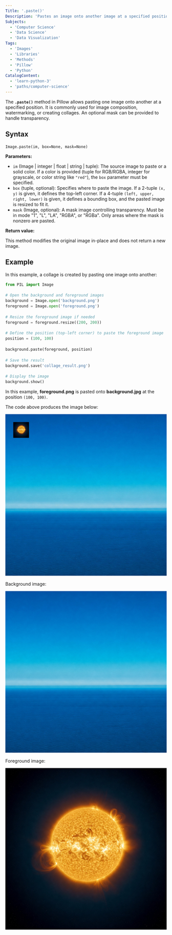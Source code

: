 ```yaml
---
Title: '.paste()'
Description: 'Pastes an image onto another image at a specified position.'
Subjects:
  - 'Computer Science'
  - 'Data Science'
  - 'Data Visualization'
Tags:
  - 'Images'
  - 'Libraries'
  - 'Methods'
  - 'Pillow'
  - 'Python'
CatalogContent:
  - 'learn-python-3'
  - 'paths/computer-science'
---
```


The **`.paste()`** method in Pillow allows pasting one image onto another at a specified position. It is commonly used for image composition, watermarking, or creating collages. An optional mask can be provided to handle transparency.

## Syntax

```pseudo
Image.paste(im, box=None, mask=None)
```

**Parameters:**

- `im` (Image | integer | float | string | tuple): The source image to paste or a solid color. If a color is provided (tuple for RGB/RGBA, integer for grayscale, or color string like `"red"`), the `box` parameter must be specified.
- `box` (tuple, optional): Specifies where to paste the image. If a 2-tuple `(x, y)` is given, it defines the top-left corner. If a 4-tuple `(left, upper, right, lower)` is given, it defines a bounding box, and the pasted image is resized to fit it.
- `mask` (Image, optional): A mask image controlling transparency. Must be in mode "1", "L", "LA", "RGBA", or "RGBa". Only areas where the mask is nonzero are pasted.
  
**Return value:**

This method modifies the original image in-place and does not return a new image.

## Example

In this example, a collage is created by pasting one image onto another:

```py
from PIL import Image

# Open the background and foreground images
background = Image.open('background.png')
foreground = Image.open('foreground.png')

# Resize the foreground image if needed
foreground = foreground.resize((200, 200))

# Define the position (top-left corner) to paste the foreground image
position = (100, 100)

background.paste(foreground, position)

# Save the result
background.save('collage_result.png')

# Display the image
background.show()
```

In this example, **foreground.png** is pasted onto **background.jpg** at the position `(100, 100)`. 

The code above produces the image below:

![Collage](https://raw.githubusercontent.com/Codecademy/docs/main/media/pillow-paste-collage-result.jpeg)

Background image:

![Background image](https://raw.githubusercontent.com/Codecademy/docs/main/media/pillow-paste-background.jpeg)

Foreground image:

![Foreground image](https://raw.githubusercontent.com/Codecademy/docs/main/media/pillow-paste-foreground.jpeg)

